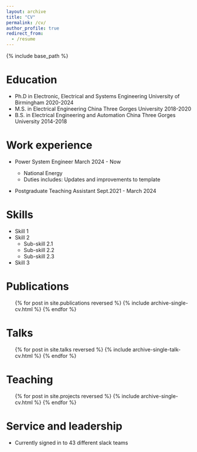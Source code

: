 ```yaml
---
layout: archive
title: "CV"
permalink: /cv/
author_profile: true
redirect_from:
  - /resume
---
```


{% include base_path %}

Education
======
* Ph.D in Electronic, Electrical and Systems Engineering  University of Birmingham        2020-2024
* M.S. in Electrical Engineering                          China Three Gorges University   2018-2020
* B.S. in Electrical Engineering and Automation           China Three Gorges University   2014-2018

Work experience
======
*  Power System Engineer              March 2024 - Now
   * National Energy 
   * Duties includes: Updates and improvements to template

*  Postgraduate Teaching Assistant     Sept.2021 - March 2024


  
Skills
======
* Skill 1
* Skill 2
  * Sub-skill 2.1
  * Sub-skill 2.2
  * Sub-skill 2.3
* Skill 3

Publications
======
  <ul>{% for post in site.publications reversed %}
    {% include archive-single-cv.html %}
  {% endfor %}</ul>
  
Talks
======
  <ul>{% for post in site.talks reversed %}
    {% include archive-single-talk-cv.html  %}
  {% endfor %}</ul>
  
Teaching
======
  <ul>{% for post in site.projects reversed %}
    {% include archive-single-cv.html %}
  {% endfor %}</ul>
  
Service and leadership
======
* Currently signed in to 43 different slack teams

